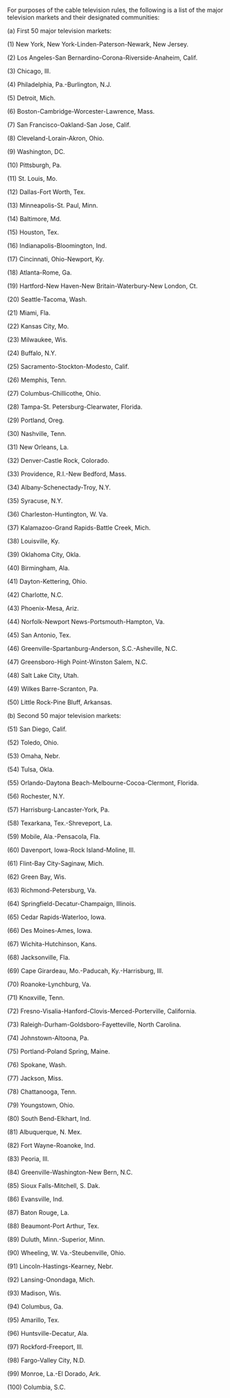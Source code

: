 For purposes of the cable television rules, the following is a list of the major television markets and their designated communities:

(a) First 50 major television markets:

(1) New York, New York-Linden-Paterson-Newark, New Jersey.

(2) Los Angeles-San Bernardino-Corona-Riverside-Anaheim, Calif.

(3) Chicago, Ill.

(4) Philadelphia, Pa.-Burlington, N.J.

(5) Detroit, Mich.

(6) Boston-Cambridge-Worcester-Lawrence, Mass.

(7) San Francisco-Oakland-San Jose, Calif.

(8) Cleveland-Lorain-Akron, Ohio.

(9) Washington, DC.

(10) Pittsburgh, Pa.

(11) St. Louis, Mo.

(12) Dallas-Fort Worth, Tex.

(13) Minneapolis-St. Paul, Minn.

(14) Baltimore, Md.

(15) Houston, Tex.

(16) Indianapolis-Bloomington, Ind.

(17) Cincinnati, Ohio-Newport, Ky.

(18) Atlanta-Rome, Ga.
              

(19) Hartford-New Haven-New Britain-Waterbury-New London, Ct.

(20) Seattle-Tacoma, Wash.

(21) Miami, Fla.

(22) Kansas City, Mo.

(23) Milwaukee, Wis.

(24) Buffalo, N.Y.

(25) Sacramento-Stockton-Modesto, Calif.

(26) Memphis, Tenn.

(27) Columbus-Chillicothe, Ohio.

(28) Tampa-St. Petersburg-Clearwater, Florida.

(29) Portland, Oreg.

(30) Nashville, Tenn.

(31) New Orleans, La.

(32) Denver-Castle Rock, Colorado.

(33) Providence, R.I.-New Bedford, Mass.

(34) Albany-Schenectady-Troy, N.Y.

(35) Syracuse, N.Y.

(36) Charleston-Huntington, W. Va.

(37) Kalamazoo-Grand Rapids-Battle Creek, Mich.

(38) Louisville, Ky.

(39) Oklahoma City, Okla.

(40) Birmingham, Ala.

(41) Dayton-Kettering, Ohio.

(42) Charlotte, N.C.

(43) Phoenix-Mesa, Ariz.

(44) Norfolk-Newport News-Portsmouth-Hampton, Va.

(45) San Antonio, Tex.

(46) Greenville-Spartanburg-Anderson, S.C.-Asheville, N.C.

(47) Greensboro-High Point-Winston Salem, N.C.

(48) Salt Lake City, Utah.

(49) Wilkes Barre-Scranton, Pa.

(50) Little Rock-Pine Bluff, Arkansas.

(b) Second 50 major television markets:

(51) San Diego, Calif.

(52) Toledo, Ohio.

(53) Omaha, Nebr.

(54) Tulsa, Okla.

(55) Orlando-Daytona Beach-Melbourne-Cocoa-Clermont, Florida.

(56) Rochester, N.Y.

(57) Harrisburg-Lancaster-York, Pa.

(58) Texarkana, Tex.-Shreveport, La.

(59) Mobile, Ala.-Pensacola, Fla.

(60) Davenport, Iowa-Rock Island-Moline, Ill.

(61) Flint-Bay City-Saginaw, Mich.

(62) Green Bay, Wis.

(63) Richmond-Petersburg, Va.

(64) Springfield-Decatur-Champaign, Illinois.

(65) Cedar Rapids-Waterloo, Iowa.

(66) Des Moines-Ames, Iowa.

(67) Wichita-Hutchinson, Kans.

(68) Jacksonville, Fla.

(69) Cape Girardeau, Mo.-Paducah, Ky.-Harrisburg, Ill.

(70) Roanoke-Lynchburg, Va.

(71) Knoxville, Tenn.

(72) Fresno-Visalia-Hanford-Clovis-Merced-Porterville, California.

(73) Raleigh-Durham-Goldsboro-Fayetteville, North Carolina.

(74) Johnstown-Altoona, Pa.

(75) Portland-Poland Spring, Maine.

(76) Spokane, Wash.

(77) Jackson, Miss.

(78) Chattanooga, Tenn.

(79) Youngstown, Ohio.

(80) South Bend-Elkhart, Ind.

(81) Albuquerque, N. Mex.

(82) Fort Wayne-Roanoke, Ind.

(83) Peoria, Ill.

(84) Greenville-Washington-New Bern, N.C.

(85) Sioux Falls-Mitchell, S. Dak.

(86) Evansville, Ind.

(87) Baton Rouge, La.

(88) Beaumont-Port Arthur, Tex.

(89) Duluth, Minn.-Superior, Minn.

(90) Wheeling, W. Va.-Steubenville, Ohio.

(91) Lincoln-Hastings-Kearney, Nebr.

(92) Lansing-Onondaga, Mich.

(93) Madison, Wis.

(94) Columbus, Ga.

(95) Amarillo, Tex.

(96) Huntsville-Decatur, Ala.

(97) Rockford-Freeport, Ill.

(98) Fargo-Valley City, N.D.

(99) Monroe, La.-El Dorado, Ark.

(100) Columbia, S.C.
              

